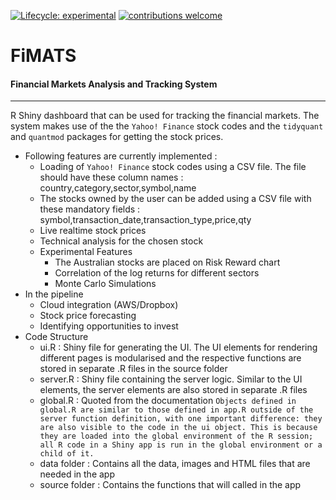 <!-- badges: start -->

[![Lifecycle:
experimental](https://img.shields.io/badge/lifecycle-experimental-orange.svg)](https://www.tidyverse.org/lifecycle/#experimental)
[![contributions
welcome](https://img.shields.io/badge/contributions-welcome-brightgreen.svg?style=flat)](https://github.com/dwyl/esta/issues)

<!-- badges: end -->

FiMATS
======

#### Financial Markets Analysis and Tracking System

------------------------------------------------------------------------

R Shiny dashboard that can be used for tracking the financial markets.
The system makes use of the the `Yahoo! Finance` stock codes and the
`tidyquant` and `quantmod` packages for getting the stock prices.

-   Following features are currently implemented :
    -   Loading of `Yahoo! Finance` stock codes using a CSV file. The
        file should have these column names :
        country,category,sector,symbol,name
    -   The stocks owned by the user can be added using a CSV file with
        these mandatory fields :
        symbol,transaction\_date,transaction\_type,price,qty
    -   Live realtime stock prices
    -   Technical analysis for the chosen stock
    -   Experimental Features
        -   The Australian stocks are placed on Risk Reward chart
        -   Correlation of the log returns for different sectors
        -   Monte Carlo Simulations
-   In the pipeline
    -   Cloud integration (AWS/Dropbox)
    -   Stock price forecasting
    -   Identifying opportunities to invest
-   Code Structure
    -   ui.R : Shiny file for generating the UI. The UI elements for
        rendering different pages is modularised and the respective
        functions are stored in separate .R files in the source folder
    -   server.R : Shiny file containing the server logic. Similar to
        the UI elements, the server elements are also stored in separate
        .R files
    -   global.R : Quoted from the documentation
        `Objects defined in global.R are similar to those defined in app.R outside of the server function definition, with one important difference: they are also visible to the code in the ui object. This is because they are loaded into the global environment of the R session; all R code in a Shiny app is run in the global environment or a child of it.`
    -   data folder : Contains all the data, images and HTML files that
        are needed in the app
    -   source folder : Contains the functions that will called in the
        app
